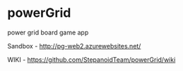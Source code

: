 # powerGrid
power grid board game app

Sandbox - http://pg-web2.azurewebsites.net/

WIKI - https://github.com/StepanoidTeam/powerGrid/wiki
